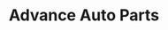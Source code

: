 ---
title: "Advance Auto Parts"
url: /thornton/advance-auto-parts-east-104th-avenue/
shop: Autoteile
---